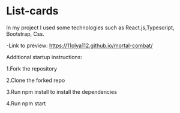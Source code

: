 # List-cards

In my project I used some technologies such as React.js,Typescript, Bootstrap, Css.

-Link to preview: https://11olya112.github.io/mortal-combat/

Additional startup instructions:

1.Fork the repository

2.Clone the forked repo

3.Run npm install to install the dependencies

4.Run npm start
